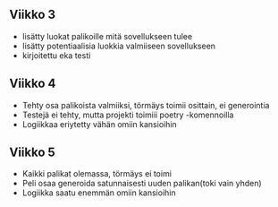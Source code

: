 ## Viikko 3
 - lisätty luokat palikoille mitä sovellukseen tulee
 - lisätty potentiaalisia luokkia valmiiseen sovellukseen
 - kirjoitettu eka testi

## Viikko 4
 - Tehty osa palikoista valmiiksi, törmäys toimii osittain, ei generointia
 - Testejä ei tehty, mutta projekti toimiii poetry -komennoilla
 - Logiikkaa eriytetty vähän omiin kansioihin

## Viikko 5
 - Kaikki palikat olemassa, törmäys ei toimi
 - Peli osaa generoida satunnaisesti uuden palikan(toki vain yhden)
 - Logiikka saatu enemmän omiin kansioihin
